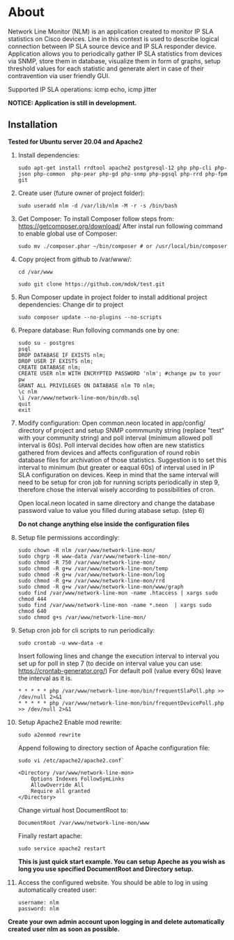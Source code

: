 About
=================
 Network Line Monitor (NLM) is an application created to monitor IP SLA statistics on Cisco devices. Line in this context is used to describe logical connection between IP SLA source device and IP SLA responder device. Application allows you to periodically gather IP SLA statistics from devices via SNMP, store them in database, visualize them in form of graphs, setup threshold values for each statistic and generate alert in case of their contravention via user friendly GUI.

Supported IP SLA operations: icmp echo, icmp jitter

**NOTICE: Application is still in development.**


Installation
------------
**Tested for Ubuntu server 20.04 and Apache2**

1. Install dependencies:
	```
	sudo apt-get install rrdtool apache2 postgresql-12 php php-cli php-json php-common  php-pear php-gd php-snmp php-pgsql php-rrd php-fpm git
	```

2. Create user (future owner of project folder):
	```
	sudo useradd nlm -d /var/lib/nlm -M -r -s /bin/bash
	```

3. Get Composer:
	To install Composer follow steps from: https://getcomposer.org/download/ 
	After instal run following command to enable global use of Composer:
	```
	sudo mv ./composer.phar ~/bin/composer # or /usr/local/bin/composer
	```

4. Copy project from github to /var/www/:
	```
	cd /var/www
	```
	```
	sudo git clone https://github.com/mdok/test.git
	```

5. Run Composer update in project folder to install additional project dependencies:
	Change dir to project
	```
	sudo composer update --no-plugins --no-scripts
	```

6. Prepare database:
	Run folloving commands one by one:
	```
	sudo su - postgres
	psql 
	DROP DATABASE IF EXISTS nlm;
	DROP USER IF EXISTS nlm;
	CREATE DATABASE nlm;
	CREATE USER nlm WITH ENCRYPTED PASSWORD 'nlm'; #change pw to your pw	
	GRANT ALL PRIVILEGES ON DATABASE nlm TO nlm;
	\c nlm
	\i /var/www/network-line-mon/bin/db.sql
	quit
	exit
	```


7. Modify configuration:
	Open common.neon located in app/config/ directory of project and setup SNMP commmunity string (replace "test" with your community string) and poll interval (minimum allowed poll interval is 60s). Poll interval decides how often are new statistics gathered from devices and affects configuration of round robin database files for archivation of those statistics. Suggestion is to set this interval to minimum (but greater or eaqual 60s) of interval used in IP SLA configuration on devices.
	Keep in mind that the same interval will need to be setup for cron job for running scripts periodically in step 9, therefore chose the interval wisely according to possibilities of cron.

	Open local.neon located in same directory and change the database password value to value you filled during atabase setup. (step 6)

	**Do not change anything else inside the configuration files**
	

8. Setup file permissions accordingly:
	```
 	sudo chown -R nlm /var/www/network-line-mon/
 	sudo chgrp -R www-data /var/www/network-line-mon/
	sudo chmod -R 750 /var/www/network-line-mon/
	sudo chmod -R g+w /var/www/network-line-mon/temp
	sudo chmod -R g+w /var/www/network-line-mon/log
	sudo chmod -R g+w /var/www/network-line-mon/rrd
	sudo chmod -R g+w /var/www/network-line-mon/www/graph
	sudo find /var/www/network-line-mon -name .htaccess | xargs sudo chmod 444
	sudo find /var/www/network-line-mon -name *.neon  | xargs sudo chmod 640
	sudo chmod g+s /var/www/network-line-mon/
	```

9. Setup cron job for cli scripts to run periodically:
	
	```
	sudo crontab -u www-data -e
	```
	
	Insert following lines and change the execution interval to interval you set up for poll in step 7 (to decide on interval value you can use: https://crontab-generator.org/)
	For default poll (value every 60s) leave the interval as it is.
	```
	* * * * * php /var/www/network-line-mon/bin/frequentSlaPoll.php >> /dev/null 2>&1
	* * * * * php /var/www/network-line-mon/bin/frequentDevicePoll.php >> /dev/null 2>&1
	```

10. Setup Apache2
	Enable mod rewrite:
	```
	sudo a2enmod rewrite
	```
	
	Append following to directory section of Apache configuration file:
	```
	sudo vi /etc/apache2/apache2.conf`
	```
	```
	<Directory /var/www/network-line-mon>
        Options Indexes FollowSymLinks
        AllowOverride All
        Require all granted
	</Directory>
	```

	Change virtual host DocumentRoot to:
	```
	DocumentRoot /var/www/network-line-mon/www
	```

	Finally restart apache:
	```
	sudo service apache2 restart
	```

	**This is just quick start example. You can setup Apeche as you wish as long you use specified DocumentRoot and Directory setup.**

11. Access the configured website. You should be able to log in using automatically created user:
	```
	username: nlm
	password: nlm
	```

**Create your own admin account upon logging in and delete automatically created user nlm as soon as possible.**
